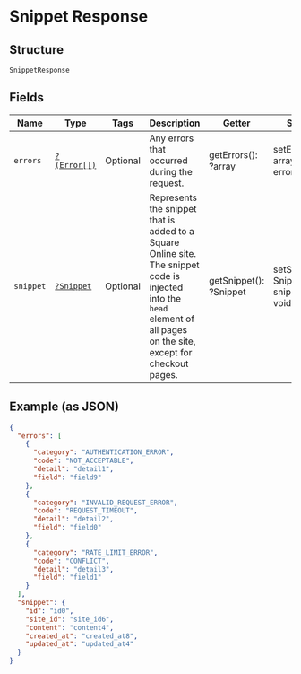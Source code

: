 
# Snippet Response

## Structure

`SnippetResponse`

## Fields

| Name | Type | Tags | Description | Getter | Setter |
|  --- | --- | --- | --- | --- | --- |
| `errors` | [`?(Error[])`](/doc/models/error.md) | Optional | Any errors that occurred during the request. | getErrors(): ?array | setErrors(?array errors): void |
| `snippet` | [`?Snippet`](/doc/models/snippet.md) | Optional | Represents the snippet that is added to a Square Online site. The snippet code is injected into the `head` element of all pages on the site, except for checkout pages. | getSnippet(): ?Snippet | setSnippet(?Snippet snippet): void |

## Example (as JSON)

```json
{
  "errors": [
    {
      "category": "AUTHENTICATION_ERROR",
      "code": "NOT_ACCEPTABLE",
      "detail": "detail1",
      "field": "field9"
    },
    {
      "category": "INVALID_REQUEST_ERROR",
      "code": "REQUEST_TIMEOUT",
      "detail": "detail2",
      "field": "field0"
    },
    {
      "category": "RATE_LIMIT_ERROR",
      "code": "CONFLICT",
      "detail": "detail3",
      "field": "field1"
    }
  ],
  "snippet": {
    "id": "id0",
    "site_id": "site_id6",
    "content": "content4",
    "created_at": "created_at8",
    "updated_at": "updated_at4"
  }
}
```

